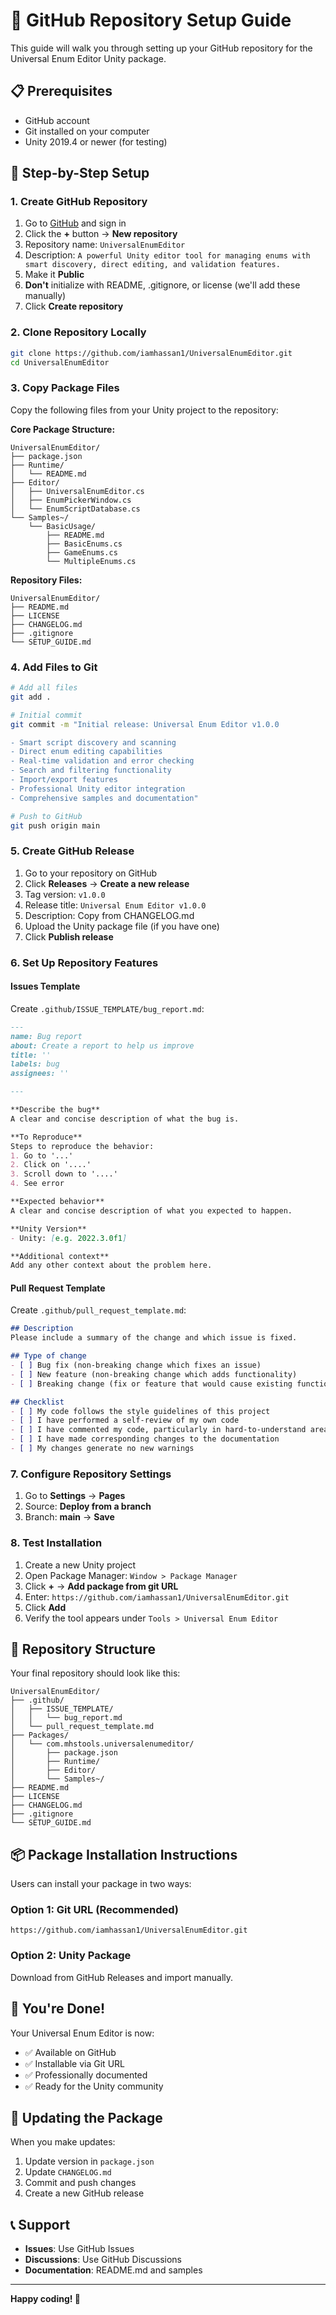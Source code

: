 # 🚀 GitHub Repository Setup Guide

This guide will walk you through setting up your GitHub repository for the Universal Enum Editor Unity package.

## 📋 Prerequisites

- GitHub account
- Git installed on your computer
- Unity 2019.4 or newer (for testing)

## 🎯 Step-by-Step Setup

### 1. Create GitHub Repository

1. Go to [GitHub](https://github.com) and sign in
2. Click the **+** button → **New repository**
3. Repository name: `UniversalEnumEditor`
4. Description: `A powerful Unity editor tool for managing enums with smart discovery, direct editing, and validation features.`
5. Make it **Public**
6. **Don't** initialize with README, .gitignore, or license (we'll add these manually)
7. Click **Create repository**

### 2. Clone Repository Locally

```bash
git clone https://github.com/iamhassan1/UniversalEnumEditor.git
cd UniversalEnumEditor
```

### 3. Copy Package Files

Copy the following files from your Unity project to the repository:

**Core Package Structure:**
```
UniversalEnumEditor/
├── package.json
├── Runtime/
│   └── README.md
├── Editor/
│   ├── UniversalEnumEditor.cs
│   ├── EnumPickerWindow.cs
│   └── EnumScriptDatabase.cs
└── Samples~/
    └── BasicUsage/
        ├── README.md
        ├── BasicEnums.cs
        ├── GameEnums.cs
        └── MultipleEnums.cs
```

**Repository Files:**
```
UniversalEnumEditor/
├── README.md
├── LICENSE
├── CHANGELOG.md
├── .gitignore
└── SETUP_GUIDE.md
```

### 4. Add Files to Git

```bash
# Add all files
git add .

# Initial commit
git commit -m "Initial release: Universal Enum Editor v1.0.0

- Smart script discovery and scanning
- Direct enum editing capabilities
- Real-time validation and error checking
- Search and filtering functionality
- Import/export features
- Professional Unity editor integration
- Comprehensive samples and documentation"

# Push to GitHub
git push origin main
```

### 5. Create GitHub Release

1. Go to your repository on GitHub
2. Click **Releases** → **Create a new release**
3. Tag version: `v1.0.0`
4. Release title: `Universal Enum Editor v1.0.0`
5. Description: Copy from CHANGELOG.md
6. Upload the Unity package file (if you have one)
7. Click **Publish release**

### 6. Set Up Repository Features

#### **Issues Template**
Create `.github/ISSUE_TEMPLATE/bug_report.md`:
```markdown
---
name: Bug report
about: Create a report to help us improve
title: ''
labels: bug
assignees: ''

---

**Describe the bug**
A clear and concise description of what the bug is.

**To Reproduce**
Steps to reproduce the behavior:
1. Go to '...'
2. Click on '....'
3. Scroll down to '....'
4. See error

**Expected behavior**
A clear and concise description of what you expected to happen.

**Unity Version**
- Unity: [e.g. 2022.3.0f1]

**Additional context**
Add any other context about the problem here.
```

#### **Pull Request Template**
Create `.github/pull_request_template.md`:
```markdown
## Description
Please include a summary of the change and which issue is fixed.

## Type of change
- [ ] Bug fix (non-breaking change which fixes an issue)
- [ ] New feature (non-breaking change which adds functionality)
- [ ] Breaking change (fix or feature that would cause existing functionality to not work as expected)

## Checklist
- [ ] My code follows the style guidelines of this project
- [ ] I have performed a self-review of my own code
- [ ] I have commented my code, particularly in hard-to-understand areas
- [ ] I have made corresponding changes to the documentation
- [ ] My changes generate no new warnings
```

### 7. Configure Repository Settings

1. Go to **Settings** → **Pages**
2. Source: **Deploy from a branch**
3. Branch: **main** → **Save**

### 8. Test Installation

1. Create a new Unity project
2. Open Package Manager: `Window > Package Manager`
3. Click **+** → **Add package from git URL**
4. Enter: `https://github.com/iamhassan1/UniversalEnumEditor.git`
5. Click **Add**
6. Verify the tool appears under `Tools > Universal Enum Editor`

## 🔧 Repository Structure

Your final repository should look like this:

```
UniversalEnumEditor/
├── .github/
│   ├── ISSUE_TEMPLATE/
│   │   └── bug_report.md
│   └── pull_request_template.md
├── Packages/
│   └── com.mhstools.universalenumeditor/
│       ├── package.json
│       ├── Runtime/
│       ├── Editor/
│       └── Samples~/
├── README.md
├── LICENSE
├── CHANGELOG.md
├── .gitignore
└── SETUP_GUIDE.md
```

## 📦 Package Installation Instructions

Users can install your package in two ways:

### **Option 1: Git URL (Recommended)**
```
https://github.com/iamhassan1/UniversalEnumEditor.git
```

### **Option 2: Unity Package**
Download from GitHub Releases and import manually.

## 🎉 You're Done!

Your Universal Enum Editor is now:
- ✅ Available on GitHub
- ✅ Installable via Git URL
- ✅ Professionally documented
- ✅ Ready for the Unity community

## 🔄 Updating the Package

When you make updates:

1. Update version in `package.json`
2. Update `CHANGELOG.md`
3. Commit and push changes
4. Create a new GitHub release

## 📞 Support

- **Issues**: Use GitHub Issues
- **Discussions**: Use GitHub Discussions
- **Documentation**: README.md and samples

---

**Happy coding! 🚀**
